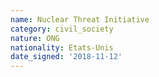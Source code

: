 ```yaml
---
name: Nuclear Threat Initiative
category: civil_society
nature: ONG
nationality: Etats-Unis
date_signed: '2018-11-12'
---
```

    